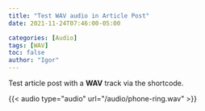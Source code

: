 ```yaml
---
title: "Test WAV audio in Article Post"
date: 2021-11-24T07:46:00-05:00

categories: [Audio]
tags: [WAV]
toc: false
author: "Igor"
---
```


Test article post with a **WAV** track via the shortcode.

<!--more-->

{{< audio type="audio" url="/audio/phone-ring.wav" >}}
